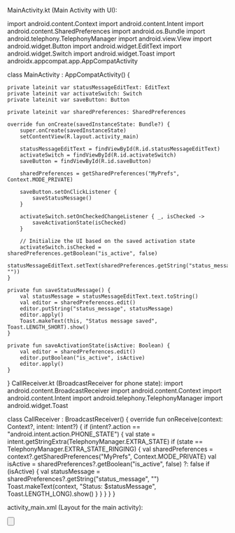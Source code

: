MainActivity.kt (Main Activity with UI):

import android.content.Context
import android.content.Intent
import android.content.SharedPreferences
import android.os.Bundle
import android.telephony.TelephonyManager
import android.view.View
import android.widget.Button
import android.widget.EditText
import android.widget.Switch
import android.widget.Toast
import androidx.appcompat.app.AppCompatActivity

class MainActivity : AppCompatActivity() {

    private lateinit var statusMessageEditText: EditText
    private lateinit var activateSwitch: Switch
    private lateinit var saveButton: Button

    private lateinit var sharedPreferences: SharedPreferences

    override fun onCreate(savedInstanceState: Bundle?) {
        super.onCreate(savedInstanceState)
        setContentView(R.layout.activity_main)

        statusMessageEditText = findViewById(R.id.statusMessageEditText)
        activateSwitch = findViewById(R.id.activateSwitch)
        saveButton = findViewById(R.id.saveButton)

        sharedPreferences = getSharedPreferences("MyPrefs", Context.MODE_PRIVATE)

        saveButton.setOnClickListener {
            saveStatusMessage()
        }

        activateSwitch.setOnCheckedChangeListener { _, isChecked ->
            saveActivationState(isChecked)
        }

        // Initialize the UI based on the saved activation state
        activateSwitch.isChecked = sharedPreferences.getBoolean("is_active", false)
        statusMessageEditText.setText(sharedPreferences.getString("status_message", ""))
    }

    private fun saveStatusMessage() {
        val statusMessage = statusMessageEditText.text.toString()
        val editor = sharedPreferences.edit()
        editor.putString("status_message", statusMessage)
        editor.apply()
        Toast.makeText(this, "Status message saved", Toast.LENGTH_SHORT).show()
    }

    private fun saveActivationState(isActive: Boolean) {
        val editor = sharedPreferences.edit()
        editor.putBoolean("is_active", isActive)
        editor.apply()
    }
}
CallReceiver.kt (BroadcastReceiver for phone state):
import android.content.BroadcastReceiver
import android.content.Context
import android.content.Intent
import android.telephony.TelephonyManager
import android.widget.Toast

class CallReceiver : BroadcastReceiver() {
    override fun onReceive(context: Context?, intent: Intent?) {
        if (intent?.action == "android.intent.action.PHONE_STATE") {
            val state = intent.getStringExtra(TelephonyManager.EXTRA_STATE)
            if (state == TelephonyManager.EXTRA_STATE_RINGING) {
                val sharedPreferences = context?.getSharedPreferences("MyPrefs", Context.MODE_PRIVATE)
                val isActive = sharedPreferences?.getBoolean("is_active", false) ?: false
                if (isActive) {
                    val statusMessage = sharedPreferences?.getString("status_message", "")
                    Toast.makeText(context, "Status: $statusMessage", Toast.LENGTH_LONG).show()
                }
            }
        }
    }
}

activity_main.xml (Layout for the main activity):

<EditText
    android:id="@+id/statusMessageEditText"
    android:layout_width="match_parent"
    android:layout_height="wrap_content"
    android:hint="Enter Status Message"/>

<Switch
    android:id="@+id/activateSwitch"
    android:layout_width="wrap_content"
    android:layout_height="wrap_content"
    android:layout_marginTop="16dp"
    android:text="Activate"/>

<Button
    android:id="@+id/saveButton"
    android:layout_width="wrap_content"
    android:layout_height="wrap_content"
    android:layout_gravity="center_horizontal"
    android:layout_marginTop="16dp"
    android:text="Save"/>

